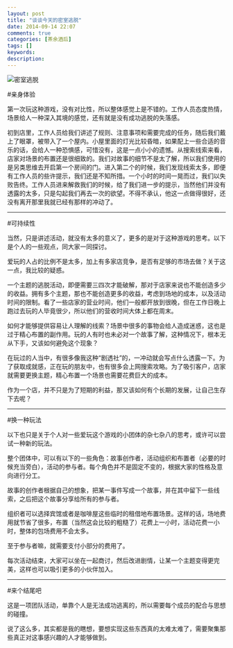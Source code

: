 ```yaml
---
layout: post
title: "谈谈今天的密室逃脱"
date: 2014-09-14 22:07
comments: true
categories: [茶余酒后]
tags: []
keywords: 
description: 
---
```

![密室逃脱](http://pic.5442.com/2013/1220/07/06.jpg)

#亲身体验

第一次玩这种游戏，没有对比性，所以整体感觉上是不错的。工作人员态度热情，场景给人一种深入其境的感觉，还有就是没有成功逃脱的失落感。

初到店里，工作人员给我们讲述了规则、注意事项和需要完成的任务，随后我们戴上了眼罩，被带入了一个屋内。小屋里面的灯光比较昏暗，如果配上一些合适的音乐的话，会给人一种恐惧感，可惜没有，这是一点小小的遗憾。从搜索线索来看，店家对场景的布置还是很细致的。我们对故事的细节不是太了解，所以我们使用的是另类思维去开启第一个房间的门。进入第二个的时候，我们发现线索太多，即便有工作人员的些许提示，我们还是不知所措。一个小时的时间一晃而过，我们以失败告终。工作人员进来解救我们的时候，给了我们进一步的提示，当然他们并没有透露的太多，只是勾起我们再去一次的欲望。不得不承认，他这一点做得很好，还没有离开那里我就已经有那样的冲动了。

<!--more-->
---
#可持续性

当然，只是讲述活动，就没有太多的意义了，更多的是对于这种游戏的思考。以下是个人的一些观点，同大家一同探讨。

爱玩的人占的比例不是太多，加上有多家店竞争，是否有足够的市场去做？关于这一点，我比较的疑惑。

一个主题的逃脱活动，即便需要三四次才能破解，那对于店家来说也不能创造多少的收益。拥有多个主题，那也不能创造更多的收益，考虑到场地的成本，以及活动时间的限制。看了一些店家的营业时间，他们一般都开放到很晚，但在工作日晚上跑过去玩的人毕竟很少，所以他们的营收时间大体上都在周末。

如何才能够提供容易让人理解的线索？场景中很多的事物会给人造成迷惑，这也是过于精心布置的副作用。玩的人有时也未必对一个故事了解，这种情况下，根本无从下手，又该如何避免这个现象？

在玩过的人当中，有很多像我这种“剧透社”的，一冲动就会写点什么透露一下。为了获取成就感，正在玩的朋友中，也有很多会上网搜索攻略。为了吸引客户，店家就需要更换主题，精心布置一个场景也需要花费巨大的成本。

作为一个店，并不只是为了短期的利益，那又该如何有个长期的发展，让自己生存下去呢？

---
#换一种玩法

以下也只是关于个人对一些爱玩这个游戏的小团体的杂七杂八的思考，或许可以尝试一种新的玩法。

整个团体中，可以有以下的一些角色：故事创作者，活动组织和布置者（必要的时候充当旁白），活动的参与者。每个角色并不是固定不变的，根据大家的性格及意向进行分工。

故事的创作者根据自己的想象，把某一事件写成一个故事，并在其中留下一些线索，之后把这个故事分享给所有的参与者。

组织者可以选择宾馆或者是咖啡屋这些临时的租借地布置场景。这样的话，场地费用就节省了很多，布置（当然这会比较的粗糙了）花费上一小时，活动花费一小时，整体的包场费用不会太多。

至于参与者嘛，就需要支付小部分的费用了。

每次活动结束，大家可以坐在一起商讨，然后改进剧情，让某一个主题变得更完美，这样也可以吸引更多的小伙伴加入。

---
#来个结尾吧

这是一项团队活动，单靠个人是无法成功逃离的，所以需要每个成员的配合与思想的碰撞。

说了这么多，其实都是我的瞎想，要想实现这些东西真的太难太难了，需要聚集那些真正对这事感兴趣的人才能够做到。